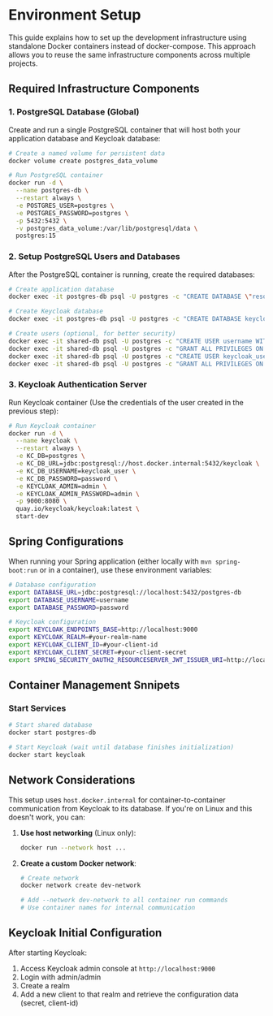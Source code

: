 # Environment Setup

This guide explains how to set up the development infrastructure using standalone Docker containers instead of docker-compose. This approach allows you to reuse the same infrastructure components across multiple projects.

## Required Infrastructure Components

### 1. PostgreSQL Database (Global)

Create and run a single PostgreSQL container that will host both your application database and Keycloak database:

```bash
# Create a named volume for persistent data
docker volume create postgres_data_volume

# Run PostgreSQL container
docker run -d \
  --name postgres-db \
  --restart always \
  -e POSTGRES_USER=postgres \
  -e POSTGRES_PASSWORD=postgres \
  -p 5432:5432 \
  -v postgres_data_volume:/var/lib/postgresql/data \
  postgres:15
```

### 2. Setup PostgreSQL Users and Databases

After the PostgreSQL container is running, create the required databases:

```bash
# Create application database
docker exec -it postgres-db psql -U postgres -c "CREATE DATABASE \"resource-db\";"

# Create Keycloak database
docker exec -it postgres-db psql -U postgres -c "CREATE DATABASE keycloak;"

# Create users (optional, for better security)
docker exec -it shared-db psql -U postgres -c "CREATE USER username WITH PASSWORD 'password';"
docker exec -it shared-db psql -U postgres -c "GRANT ALL PRIVILEGES ON DATABASE \"resource-db\" TO username;"
docker exec -it shared-db psql -U postgres -c "CREATE USER keycloak_user WITH PASSWORD 'password';"
docker exec -it shared-db psql -U postgres -c "GRANT ALL PRIVILEGES ON DATABASE keycloak TO keycloak_user;"
```

### 3. Keycloak Authentication Server

Run Keycloak container (Use the credentials of the user created in the previous step):

```bash
# Run Keycloak container
docker run -d \
  --name keycloak \
  --restart always \
  -e KC_DB=postgres \
  -e KC_DB_URL=jdbc:postgresql://host.docker.internal:5432/keycloak \
  -e KC_DB_USERNAME=keycloak_user \
  -e KC_DB_PASSWORD=password \
  -e KEYCLOAK_ADMIN=admin \
  -e KEYCLOAK_ADMIN_PASSWORD=admin \
  -p 9000:8080 \
  quay.io/keycloak/keycloak:latest \
  start-dev
```

## Spring Configurations

When running your Spring application (either locally with `mvn spring-boot:run` or in a container), use these environment variables:

```bash
# Database configuration
export DATABASE_URL=jdbc:postgresql://localhost:5432/postgres-db
export DATABASE_USERNAME=username
export DATABASE_PASSWORD=password

# Keycloak configuration
export KEYCLOAK_ENDPOINTS_BASE=http://localhost:9000
export KEYCLOAK_REALM=#your-realm-name
export KEYCLOAK_CLIENT_ID=#your-client-id
export KEYCLOAK_CLIENT_SECRET=#your-client-secret
export SPRING_SECURITY_OAUTH2_RESOURCESERVER_JWT_ISSUER_URI=http://localhost:9000/realms/your-realm-name
```

## Container Management Snnipets

### Start Services
```bash
# Start shared database
docker start postgres-db

# Start Keycloak (wait until database finishes initialization)
docker start keycloak
```

## Network Considerations

This setup uses `host.docker.internal` for container-to-container communication from Keycloak to its database. If you're on Linux and this doesn't work, you can:

1. **Use host networking** (Linux only):
   ```bash
   docker run --network host ...
   ```

2. **Create a custom Docker network**:
   ```bash
   # Create network
   docker network create dev-network
   
   # Add --network dev-network to all container run commands
   # Use container names for internal communication
   ```

## Keycloak Initial Configuration

After starting Keycloak:

1. Access Keycloak admin console at `http://localhost:9000`
2. Login with admin/admin
3. Create a realm
4. Add a new client to that realm and retrieve the configuration data (secret, client-id)